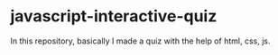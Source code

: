 # javascript-interactive-quiz
In this repository, basically I made a quiz with the help of html, css, js.
